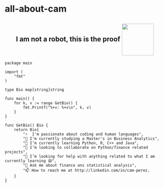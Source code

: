 # all-about-cam


 <h2 align="center">I am not a robot, this is the proof <img src = "https://media0.giphy.com/media/KDDpcKigbfFpnejZs6/giphy.gif?cid=ecf05e47oy6f4zjs8g1qoiystc56cu7r9tb8a1fe76e05oty&rid=giphy.gif" width = 100px, align="center"></h2>

```golang
package main

import (
	"fmt"
)

type Bio map[string]string

func main() {
	for k, v := range GetBio() {
		fmt.Printf("%+v: %+v\n", k, v)
	}
}

func GetBio() Bio {
	return Bio{
		"⚡  I'm passionate about coding and human languages",
		"🔭 I’m currently studying a Master's in Business Analytics",
		"🌱 I’m currently learning Python, R, C++ and Java",
		"👯 I’m looking to collaborate on Python/finance related projects",
		"🤔 I’m looking for help with anything related to what I am currently learning 😅",
		"💬 Ask me about finance ans statistical analysis",
		"📫 How to reach me at http://linkedin.com/in/cam-perez,
	}
}
```
  
